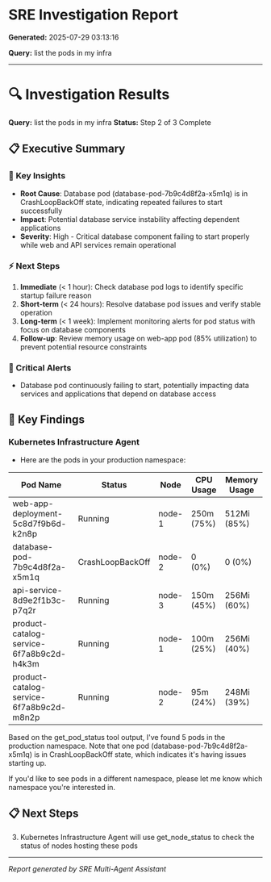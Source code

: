 # SRE Investigation Report

**Generated:** 2025-07-29 03:13:16

**Query:** list the pods in my infra

---

# 🔍 Investigation Results

**Query:** list the pods in my infra
**Status:** Step 2 of 3 Complete

## 📋 Executive Summary

### 🎯 Key Insights
- **Root Cause**: Database pod (database-pod-7b9c4d8f2a-x5m1q) is in CrashLoopBackOff state, indicating repeated failures to start successfully
- **Impact**: Potential database service instability affecting dependent applications
- **Severity**: High - Critical database component failing to start properly while web and API services remain operational

### ⚡ Next Steps
1. **Immediate** (< 1 hour): Check database pod logs to identify specific startup failure reason
2. **Short-term** (< 24 hours): Resolve database pod issues and verify stable operation
3. **Long-term** (< 1 week): Implement monitoring alerts for pod status with focus on database components
4. **Follow-up**: Review memory usage on web-app pod (85% utilization) to prevent potential resource constraints

### 🚨 Critical Alerts
- Database pod continuously failing to start, potentially impacting data services and applications that depend on database access

## 🎯 Key Findings

### Kubernetes Infrastructure Agent
- Here are the pods in your production namespace:

| Pod Name | Status | Node | CPU Usage | Memory Usage |
|----------|--------|------|-----------|-------------|
| web-app-deployment-5c8d7f9b6d-k2n8p | Running | node-1 | 250m (75%) | 512Mi (85%) |
| database-pod-7b9c4d8f2a-x5m1q | CrashLoopBackOff | node-2 | 0 (0%) | 0 (0%) |
| api-service-8d9e2f1b3c-p7q2r | Running | node-3 | 150m (45%) | 256Mi (60%) |
| product-catalog-service-6f7a8b9c2d-h4k3m | Running | node-1 | 100m (25%) | 256Mi (40%) |
| product-catalog-service-6f7a8b9c2d-m8n2p | Running | node-2 | 95m (24%) | 248Mi (39%) |

Based on the get_pod_status tool output, I've found 5 pods in the production namespace. Note that one pod (database-pod-7b9c4d8f2a-x5m1q) is in CrashLoopBackOff state, which indicates it's having issues starting up.

If you'd like to see pods in a different namespace, please let me know which namespace you're interested in.

## 📋 Next Steps

3. Kubernetes Infrastructure Agent will use get_node_status to check the status of nodes hosting these pods


---
*Report generated by SRE Multi-Agent Assistant*
